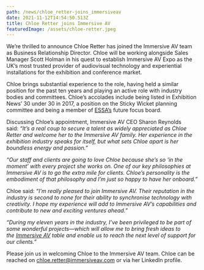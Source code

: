 ```yaml
---
path: /news/chloe_retter-joins_immersiveav
date: 2021-11-12T14:54:50.513Z
title: Chloe Retter joins Immersive AV
featuredImage: /assets/chloe-retter.jpeg
---
```

We’re thrilled to announce Chloe Retter has joined the Immersive AV team as Business Relationship Director. Chloe will be working alongside Sales Manager Scott Holman in his quest to establish Immersive AV Expo as the UK’s most trusted provider of audiovisual technology and experiential installations for the exhibition and conference market.

Chloe brings substantial experience to the role, having held a similar position for the past ten years and playing an active role with industry bodies and committees. Chloe’s accolades include being listed in Exhibition News’ 30 under 30 in 2017, a position on the Sticky Wicket planning committee and being a member of [ESSA’s](https://www.essa.uk.com/) future focus board.

Discussing Chloe’s appointment, Immersive AV CEO Sharon Reynolds said: *“It’s a real coup to secure a talent as widely appreciated as Chloe Retter and welcome her to the Immersive AV family. Her experience in the exhibition industry speaks for itself, but what sets Chloe apart is her boundless energy and passion.”*

*“Our staff and clients are going to love Chloe because she’s so ‘in the moment’ with every project she works on. One of our key philosophies at Immersive AV is to go the extra mile for clients. Chloe’s personality is the embodiment of that philosophy and I’m just so happy to have her onboard.”*

Chloe said: *“I’m really pleased to join Immersive AV. Their reputation in the industry is second to none for their ability to synchronise technology with creativity. I hope my experience will add to Immersive AV’s capabilities and contribute to new and exciting ventures ahead.”*

*“During my eleven years in the industry, I’ve been privileged to be part of some wonderful projects—which will allow me to bring fresh ideas to the [Immersive AV](../../services/live) table and enable us to reach the next level of support for our clients.”*

Please join us in welcoming Chloe to the Immersive AV team. Chloe can be reached on [chloe.retter@immersiveav.com](mailto:chloe.retter@immersiveav.com) or via her LinkedIn profile.[](https://immersiveav.com/immersive-av-at-event-tech-live-2021/)